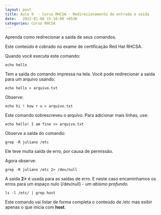 ```yaml
---
layout: post
title: Aula 9  - Curso RHCSA - Redirecionamento de entrada e saída
date:   2022-01-06 15:16:00 +0530
categories: Curso RHCSA
---
```


Aprenda como redirecionar a saída de seus comandos.

Este conteúdo é cobrado no exame de certificação Red Hat RHCSA.

Quando você executa este comando:

```
echo hello
```

Tem a saída do comando impressa na tela. Você pode redirecionar a saída para um arquivo usando:

```
echo hello > arquivo.txt
```

Observe:

```
echo hi ! how r u > arquivo.txt
```

Este comando sobrescreveu o arquivo. Para adicionar mais linhas, use:

```
echo hello! I am fine >> arquivo.txt
```

Observe a saída do comando:

```
grep -R juliano /etc
```

Ele teve muita saída de erro, por causa de permissão. 

Agora observe:

```
grep -R juliano /etc 2> /dev/null
```

A saída **2>** é usada para as saídas de erro. E neste caso encaminhamos os erros para um espaço nulo (/dev/null) - *um abismo profundo.* 

```
ls -l /etc/ | grep host
```

Este comando vai listar de forma completa o conteúdo de /etc mas exibir apenas o que inicia com **host**.
